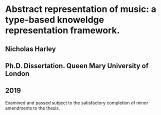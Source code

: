 # Abstract representation of music: a type-based knoweldge representation framework.

## Nicholas Harley

## Ph.D. Dissertation. Queen Mary University of London

## 2019

Examined and passed subject to the satisfactory completion of minor amendments to the thesis.
